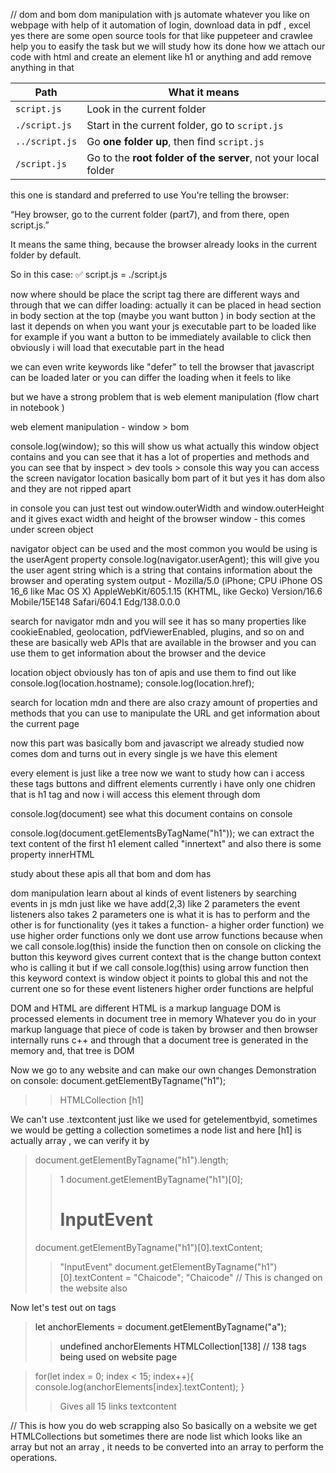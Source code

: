 // dom and bom
dom manipulation with js 
automate whatever you like on webpage with help of it 
automation of login, download data in pdf , excel 
yes there are some open source tools for that like puppeteer and crawlee
help you to easify the task 
but we will study how its done
how we attach our code with html and create an element like h1 or anything and add remove anything in that 



| Path           | What it means                                                  |
| -------------- | -------------------------------------------------------------- |
| `script.js`    | Look in the current folder                                     |
| `./script.js`  | Start in the current folder, go to `script.js`                 |
| `../script.js` | Go **one folder up**, then find `script.js`                    |
| `/script.js`   | Go to the **root folder of the server**, not your local folder |

<script src="./script.js"></script>
this one is standard and preferred to use
You're telling the browser:

“Hey browser, go to the current folder (part7), and from there, open script.js.”

<script src="script.js"></script>
It means the same thing, because the browser already looks in the current folder by default.

So in this case:
✅ script.js = ./script.js




now where should be place the script tag there are different ways and through that we can differ loading:
actually it can be placed in head section
in body section at the top (maybe you want button )
in body section at the last
it depends on when you want your js executable part to be loaded like for example if you want a button to be immediately available to click then obviously i will load that executable part in the head 
<script defer src="./script.js"></script>
we can even write keywords like "defer" to tell the browser that javascript can be loaded later or you can differ the loading when it feels to like

but we have a strong problem that is web element manipulation (flow chart in notebook )

web element manipulation - window > bom

console.log(window);
so this will show us what actually this window object contains and you can see that it has a lot of properties and methods and you can see that by inspect > dev tools > console
this way you can access the screen navigator location basically bom part of it but yes it has dom also and they are not ripped apart 

in console you can just test out window.outerWidth and window.outerHeight and it gives exact width and height of the browser window - this comes under screen object

navigator object can be used and the most common you would be using is the userAgent property
console.log(navigator.userAgent);
this will give you the user agent string which is a string that contains information about the browser and operating system
output - Mozilla/5.0 (iPhone; CPU iPhone OS 16_6 like Mac OS X) AppleWebKit/605.1.15 (KHTML, like Gecko) Version/16.6 Mobile/15E148 Safari/604.1 Edg/138.0.0.0

search for navigator mdn and you will see it has so many properties like cookieEnabled, geolocation, pdfViewerEnabled, plugins, and so on and these are basically web APIs that are available in the browser and you can use them to get information about the browser and the device

location object obviously has ton of apis and use them to find out like 
console.log(location.hostname);
console.log(location.href);

search for location mdn and there are also crazy amount of properties and methods that you can use to manipulate the URL and get information about the current page

now this part was basically bom and javascript we already studied now comes dom and turns out in every single js we have this element

every element is just like a tree
now we want to study how can i access these tags buttons and diffrent elements 
currently i have only one chidren that is h1 tag and now i will access this element through dom 

console.log(document)
see what this document contains on console

console.log(document.getElementsByTagName("h1"));
we can extract the text content of the first h1 element called "innertext" and also there is some property innerHTML

study about these apis all that bom and dom has

dom manipulation
learn about al kinds of event listeners by searching events in js mdn
just like we have add(2,3) like 2 parameters 
the event listeners also takes 2 parameters one is what it is has to perform and the other is for functionality (yes it takes a function- a higher order function)
we use higher order functions only we dont use arrow functions because when we call console.log(this) inside the function then on console on clicking the button this keyword gives current context that is the change button context who is calling it
but if we call console.log(this) using arrow function then this keyword context is window object it points to global this and not the current one
so for these event listeners higher order functions are helpful 


DOM and HTML are different 
HTML is a markup language
DOM is processed elements in document tree in memory
Whatever you do in your markup language that piece of code is taken by browser and then browser internally runs c++ and through that a document tree is generated in the memory and, that tree is DOM



Now we go to any website and can make our own changes 
Demonstration on console:
document.getElementByTagname("h1");
>> HTMLCollection [h1]

We can't use .textcontent just like we used for getelementbyid, sometimes we would be getting a collection sometimes a node list and here [h1] is actually array , we can verify it by 
> document.getElementByTagname("h1").length;
>> 1
> document.getElementByTagname("h1")[0];
>> <h1>InputEvent</h1>
> document.getElementByTagname("h1")[0].textContent;
>> "InputEvent"
> document.getElementByTagname("h1")[0].textContent = "Chaicode";
>> "Chaicode"
// This is changed on the website also


Now let's test out on <a> tags
> let anchorElements = document.getElementByTagname("a");
>> undefined
> anchorElements
>> HTMLCollection[138]
// 138 <a> tags being used on website page

> for(let index = 0; index < 15; index++){
    console.log(anchorElements[index].textContent);
}
>> Gives all 15 links textcontent

// This is how you do web scrapping also
So basically on a website we get HTMLCollections but sometimes there are node list which looks like an array but not an array , it needs to be converted into an array to perform the operations.


